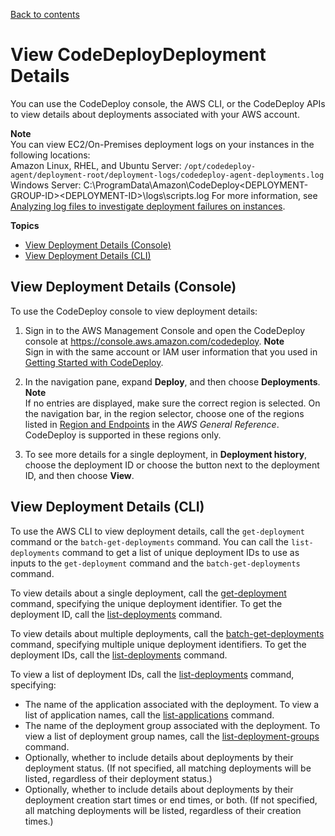 [Back to contents](index.md)

# View CodeDeployDeployment Details<a name="deployments-view-details"></a>

You can use the CodeDeploy console, the AWS CLI, or the CodeDeploy APIs to view details about deployments associated with your AWS account\.

**Note**  
You can view EC2/On\-Premises deployment logs on your instances in the following locations:  
Amazon Linux, RHEL, and Ubuntu Server: `/opt/codedeploy-agent/deployment-root/deployment-logs/codedeploy-agent-deployments.log`
Windows Server: C:\\ProgramData\\Amazon\\CodeDeploy<DEPLOYMENT\-GROUP\-ID><DEPLOYMENT\-ID>\\logs\\scripts\.log
For more information, see [Analyzing log files to investigate deployment failures on instances](troubleshooting-ec2-instances.md#troubleshooting-deploy-failures)\.

**Topics**
+ [View Deployment Details \(Console\)](#deployments-view-details-console)
+ [View Deployment Details \(CLI\)](#deployments-view-details-cli)

## View Deployment Details \(Console\)<a name="deployments-view-details-console"></a>

To use the CodeDeploy console to view deployment details:

1. Sign in to the AWS Management Console and open the CodeDeploy console at [https://console\.aws\.amazon\.com/codedeploy](https://console.aws.amazon.com/codedeploy)\.
**Note**  
Sign in with the same account or IAM user information that you used in [Getting Started with CodeDeploy](getting-started-codedeploy.md)\.

1. In the navigation pane, expand **Deploy**, and then choose **Deployments**\.
**Note**  
If no entries are displayed, make sure the correct region is selected\. On the navigation bar, in the region selector, choose one of the regions listed in [Region and Endpoints](https://docs.aws.amazon.com/general/latest/gr/rande.html#codedeploy_region) in the *AWS General Reference*\. CodeDeploy is supported in these regions only\.

1. To see more details for a single deployment, in **Deployment history**, choose the deployment ID or choose the button next to the deployment ID, and then choose **View**\.

## View Deployment Details \(CLI\)<a name="deployments-view-details-cli"></a>

To use the AWS CLI to view deployment details, call the `get-deployment` command or the `batch-get-deployments` command\. You can call the `list-deployments` command to get a list of unique deployment IDs to use as inputs to the `get-deployment` command and the `batch-get-deployments` command\.

To view details about a single deployment, call the [get\-deployment](https://docs.aws.amazon.com/cli/latest/reference/deploy/get-deployment.html) command, specifying the unique deployment identifier\. To get the deployment ID, call the [list\-deployments](https://docs.aws.amazon.com/cli/latest/reference/deploy/list-deployments.html) command\.

To view details about multiple deployments, call the [batch\-get\-deployments](https://docs.aws.amazon.com/cli/latest/reference/deploy/batch-get-deployments.html) command, specifying multiple unique deployment identifiers\. To get the deployment IDs, call the [list\-deployments](https://docs.aws.amazon.com/cli/latest/reference/deploy/list-deployments.html) command\.

To view a list of deployment IDs, call the [list\-deployments](https://docs.aws.amazon.com/cli/latest/reference/deploy/list-deployments.html) command, specifying:
+ The name of the application associated with the deployment\. To view a list of application names, call the [list\-applications](https://docs.aws.amazon.com/cli/latest/reference/deploy/list-applications.html) command\.
+ The name of the deployment group associated with the deployment\. To view a list of deployment group names, call the [list\-deployment\-groups](https://docs.aws.amazon.com/cli/latest/reference/deploy/list-deployment-groups.html) command\.
+ Optionally, whether to include details about deployments by their deployment status\. \(If not specified, all matching deployments will be listed, regardless of their deployment status\.\)
+ Optionally, whether to include details about deployments by their deployment creation start times or end times, or both\. \(If not specified, all matching deployments will be listed, regardless of their creation times\.\)